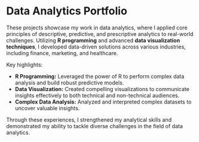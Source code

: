 # Data Analytics Portfolio

These projects showcase my work in data analytics, where I applied core principles of descriptive, predictive, and prescriptive analytics to real-world challenges. Utilizing **R programming** and advanced **data visualization techniques**, I developed data-driven solutions across various industries, including finance, marketing, and healthcare.

Key highlights:
- **R Programming:** Leveraged the power of R to perform complex data analysis and build robust predictive models.
- **Data Visualization:** Created compelling visualizations to communicate insights effectively to both technical and non-technical audiences.
- **Complex Data Analysis:** Analyzed and interpreted complex datasets to uncover valuable insights.

Through these experiences, I strengthened my analytical skills and demonstrated my ability to tackle diverse challenges in the field of data analytics.
